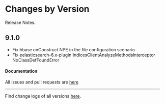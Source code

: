 Changes by Version
==================
Release Notes.

9.1.0
------------------

* Fix hbase onConstruct NPE in the file configuration scenario
* Fix eelasticsearch-6.x-plugin IndicesClientAnalyzeMethodsInterceptor NoClassDefFoundError

#### Documentation

All issues and pull requests are [here](https://github.com/apache/skywalking/milestone/194?closed=1)

------------------
Find change logs of all versions [here](changes).
